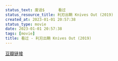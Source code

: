 ```yaml
---
status_text: 废话$      看过
status_resource_title: 利刃出鞘 Knives Out‎ (2019)
created_at: 2023-01-01 20:57:38
status_type: movie
date: 2023-01-01 20:57:38
tags: [movie]
title: 看过 - 利刃出鞘 Knives Out‎ (2019)
---
```

[豆瓣链接](https://movie.douban.com/subject/30318116/)
